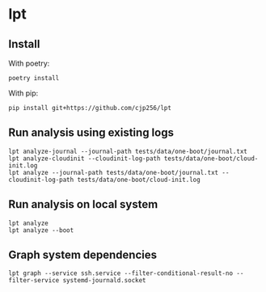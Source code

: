 # lpt

## Install

With poetry:
```
poetry install
```

With pip:
```
pip install git+https://github.com/cjp256/lpt
```

## Run analysis using existing logs

```
lpt analyze-journal --journal-path tests/data/one-boot/journal.txt
lpt analyze-cloudinit --cloudinit-log-path tests/data/one-boot/cloud-init.log
lpt analyze --journal-path tests/data/one-boot/journal.txt --cloudinit-log-path tests/data/one-boot/cloud-init.log
```

## Run analysis on local system

```
lpt analyze
lpt analyze --boot
```

## Graph system dependencies

```
lpt graph --service ssh.service --filter-conditional-result-no --filter-service systemd-journald.socket
```

